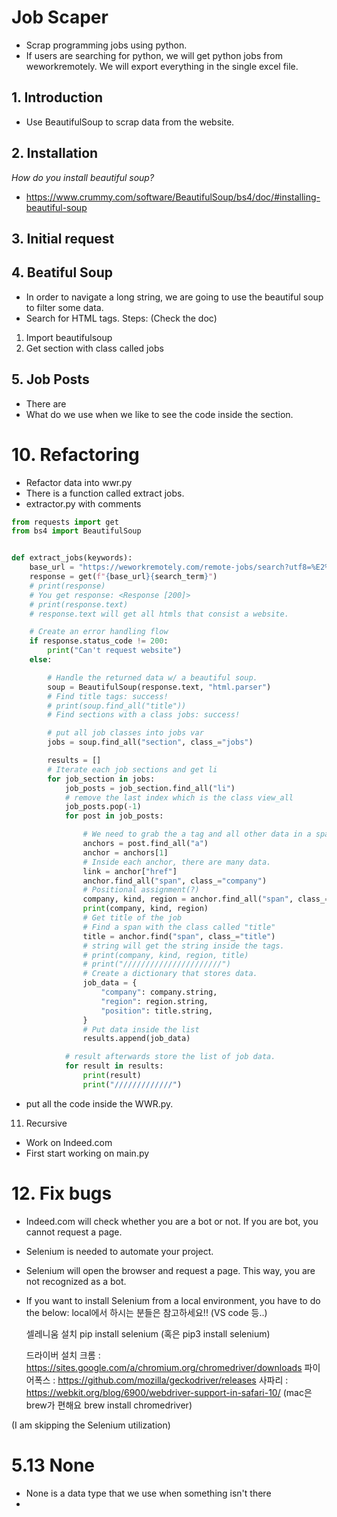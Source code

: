 # Job Scaper

- Scrap programming jobs using python. 
- If users are searching for python, we will get python jobs from weworkremotely. We will export everything in the single excel file. 


## 1. Introduction

- Use BeautifulSoup to scrap data from the website. 

## 2. Installation

*How do you install beautiful soup?*
- https://www.crummy.com/software/BeautifulSoup/bs4/doc/#installing-beautiful-soup

## 3. Initial request

## 4. Beatiful Soup

- In order to navigate a long string, we are going to use the beautiful soup to filter some data. 
- Search for HTML tags.
Steps:
(Check the doc)
1. Import beautifulsoup
2. Get section with class called jobs

## 5. Job Posts
- There are <section class="jobs">
- What do we use when we like to see the code inside the section. 

# 10. Refactoring

- Refactor data into wwr.py
- There is a function called extract jobs.
- extractor.py with comments
```py
from requests import get
from bs4 import BeautifulSoup


def extract_jobs(keywords):
    base_url = "https://weworkremotely.com/remote-jobs/search?utf8=%E2%9C%93&term="
    response = get(f"{base_url}{search_term}")
    # print(response)
    # You get response: <Response [200]>
    # print(response.text)
    # response.text will get all htmls that consist a website.

    # Create an error handling flow
    if response.status_code != 200:
        print("Can't request website")
    else:

        # Handle the returned data w/ a beautiful soup.
        soup = BeautifulSoup(response.text, "html.parser")
        # Find title tags: success!
        # print(soup.find_all("title"))
        # Find sections with a class jobs: success!

        # put all job classes into jobs var
        jobs = soup.find_all("section", class_="jobs")

        results = []
        # Iterate each job sections and get li
        for job_section in jobs:
            job_posts = job_section.find_all("li")
            # remove the last index which is the class view_all
            job_posts.pop(-1)
            for post in job_posts:

                # We need to grab the a tag and all other data in a span tag.
                anchors = post.find_all("a")
                anchor = anchors[1]
                # Inside each anchor, there are many data.
                link = anchor["href"]
                anchor.find_all("span", class_="company")
                # Positional assignment(?)
                company, kind, region = anchor.find_all("span", class_="company")
                print(company, kind, region)
                # Get title of the job
                # Find a span with the class called "title"
                title = anchor.find("span", class_="title")
                # string will get the string inside the tags.
                # print(company, kind, region, title)
                # print("//////////////////////")
                # Create a dictionary that stores data.
                job_data = {
                    "company": company.string,
                    "region": region.string,
                    "position": title.string,
                }
                # Put data inside the list
                results.append(job_data)

            # result afterwards store the list of job data.
            for result in results:
                print(result)
                print("/////////////")

```

- put all the code inside the WWR.py.

11. Recursive

- Work on Indeed.com
- First start working on main.py

# 12. Fix bugs

- Indeed.com will check whether you are a bot or not. If you are bot, you cannot request a page.
- Selenium is needed to automate your project.
- Selenium will open the browser and request a page. This way, you are not recognized as a bot.
- If you want to install Selenium from a local environment, you have to do the below:
    local에서 하시는 분들은 참고하세요!! (VS code 등..)

    셀레니움 설치
    pip install selenium (혹은 pip3 install selenium)

    드라이버 설치
    크롬 : https://sites.google.com/a/chromium.org/chromedriver/downloads
    파이어폭스 : https://github.com/mozilla/geckodriver/releases
    사파리 : https://webkit.org/blog/6900/webdriver-support-in-safari-10/
    (mac은 brew가 편해요 brew install chromedriver)

(I am skipping the Selenium utilization)

# 5.13 None

- None is a data type that we use when something isn't there 
- 